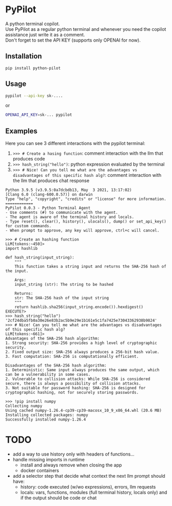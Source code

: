 # PyPilot
A python terminal copilot.</br>
Use PyPilot as a regular python terminal and whenever you need the copilot assistance just write it as a comment.</br>
Don't forget to set the API KEY (supports only OPENAI for now).

## Installation
```
pip install python-pilot
```

## Usage
```bash
pypilot --api-key sk-....
```
or
```bash
OPENAI_API_KEY=sk-... pypilot
```

## Examples
Here you can see 3 different interactions with the pypilot terminal:
1. `>>> # Create a hasing function`: comment interaction with the llm that produces code
2. `>>> hash_string("hello")`: python expression evaluated by the terminal
3. `>>> # Nice! Can you tell me what are the advantages vs disadvantages of this specific hash alg?`: comment interaction with the llm that produces chat response
```
Python 3.9.5 (v3.9.5:0a7dcbdb13, May  3 2021, 13:17:02) 
[Clang 6.0 (clang-600.0.57)] on darwin
Type "help", "copyright", "credits" or "license" for more information.
============
PyPilot 0.0.3 - Python Terminal Agent
- Use comments (#) to communicate with the agent.
- The agent is aware of the terminal history and locals.
- Type reset(), clear(), history(), ulocals(), dump() or set_api_key() for custom commands.
- When prompt to approve, any key will approve, ctrl+c will cancel.

>>> # Create an hashing function
LLM[tokens:~450]> 
import hashlib

def hash_string(input_string):
    """
    This function takes a string input and returns the SHA-256 hash of the input.
    
    Args:
    input_string (str): The string to be hashed
    
    Returns:
    str: The SHA-256 hash of the input string
    """
    return hashlib.sha256(input_string.encode()).hexdigest()
EXECUTE?>
>>> hash_string("hello")
'2cf24dba5fb0a30e26e83b2ac5b9e29e1b161e5c1fa7425e73043362938b9824'
>>> # Nice! Can you tell me what are the advantages vs disadvantages of this specific hash alg?
LLM[tokens:~661]> 
Advantages of the SHA-256 hash algorithm:
1. Strong security: SHA-256 provides a high level of cryptographic security.
2. Fixed output size: SHA-256 always produces a 256-bit hash value.
3. Fast computation: SHA-256 is computationally efficient.

Disadvantages of the SHA-256 hash algorithm:
1. Deterministic: Same input always produces the same output, which can be a vulnerability in some cases.
2. Vulnerable to collision attacks: While SHA-256 is considered secure, there is always a possibility of collision attacks.
3. Not suitable for password hashing: SHA-256 is designed for cryptographic hashing, not for securely storing passwords.
```


```
>>> !pip install numpy
Collecting numpy
Using cached numpy-1.26.4-cp39-cp39-macosx_10_9_x86_64.whl (20.6 MB)
Installing collected packages: numpy
Successfully installed numpy-1.26.4
```

# TODO
- add a way to use history only with headers of functions...
- handle missing imports in runtime
    - install and always remove when closing the app
    - docker containers
- add a selector step that decide what context the next llm prompt should have:
    - history: code executed (w/wo expressions), errors, llm requests
    - locals: vars, functions, modules
 (full terminal history, locals only) and if the output should be code or chat